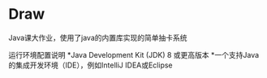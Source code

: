 # Draw
Java课大作业，使用了java的内置库实现的简单抽卡系统

运行环境配置说明
*Java Development Kit (JDK) 8 或更高版本
*一个支持Java的集成开发环境（IDE），例如IntelliJ IDEA或Eclipse


